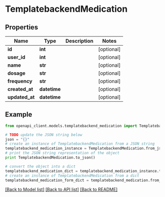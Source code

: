 # TemplatebackendMedication


## Properties

Name | Type | Description | Notes
------------ | ------------- | ------------- | -------------
**id** | **int** |  | [optional] 
**user_id** | **int** |  | [optional] 
**name** | **str** |  | [optional] 
**dosage** | **str** |  | [optional] 
**frequency** | **str** |  | [optional] 
**created_at** | **datetime** |  | [optional] 
**updated_at** | **datetime** |  | [optional] 

## Example

```python
from openapi_client.models.templatebackend_medication import TemplatebackendMedication

# TODO update the JSON string below
json = "{}"
# create an instance of TemplatebackendMedication from a JSON string
templatebackend_medication_instance = TemplatebackendMedication.from_json(json)
# print the JSON string representation of the object
print TemplatebackendMedication.to_json()

# convert the object into a dict
templatebackend_medication_dict = templatebackend_medication_instance.to_dict()
# create an instance of TemplatebackendMedication from a dict
templatebackend_medication_form_dict = templatebackend_medication.from_dict(templatebackend_medication_dict)
```
[[Back to Model list]](../README.md#documentation-for-models) [[Back to API list]](../README.md#documentation-for-api-endpoints) [[Back to README]](../README.md)


